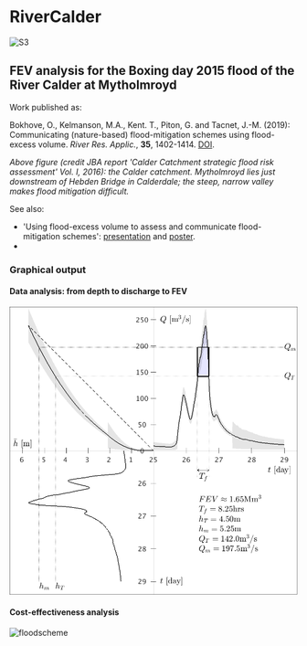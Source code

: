 # RiverCalder

![S3](figs/calderjba.jpg)

## FEV analysis for the Boxing day 2015 flood of the River Calder at Mytholmroyd

Work published as: 

Bokhove, O., Kelmanson, M.A., Kent. T., Piton, G. and Tacnet, J.-M. (2019): Communicating (nature-based) flood-mitigation schemes using flood-excess volume. *River Res. Applic.*, **35**, 1402-1414. [DOI](https://doi.org/10.1002/rra.3507).

*Above figure (credit JBA report 'Calder Catchment strategic flood risk assessment' Vol. I, 2016): the Calder catchment. Mytholmroyd lies just downstream of Hebden Bridge in Calderdale; the steep, narrow valley makes flood mitigation difficult.*

See also:
* 'Using flood-excess volume to assess and communicate flood-mitigation schemes': [presentation](http://www1.maths.leeds.ac.uk/~amttk/files/leedskyoto.pdf) and [poster](http://www1.maths.leeds.ac.uk/~amttk/files/INI_sept2018.pdf). 
* 

### Graphical output 

#### Data analysis: from depth to discharge to FEV
![3panel](figs/calder_3panel_err.png)

#### Cost-effectiveness analysis

![floodscheme](figs/calderfloodlakev2.jpg)
